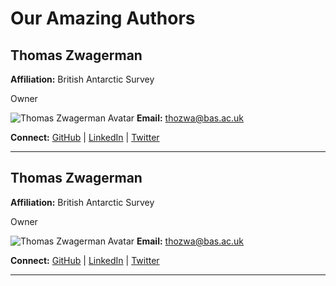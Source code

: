# Our Amazing Authors

## Thomas Zwagerman
**Affiliation:** British Antarctic Survey

 Owner

![Thomas Zwagerman Avatar](https://avatars.githubusercontent.com/u/36264706?v=4)
**Email:** [thozwa@bas.ac.uk](mailto:thozwa@bas.ac.uk)

**Connect:** [GitHub](https://github.com/thomaszwagerman) | [LinkedIn](https://www.linkedin.com/in/thomaszwagerman) | [Twitter](https://twitter.com/thomaszwagerman)

---

## Thomas Zwagerman
**Affiliation:** British Antarctic Survey

 Owner

![Thomas Zwagerman Avatar](https://avatars.githubusercontent.com/u/36264706?v=4)
**Email:** [thozwa@bas.ac.uk](mailto:thozwa@bas.ac.uk)

**Connect:** [GitHub](https://github.com/thomaszwagerman) | [LinkedIn](https://www.linkedin.com/in/thomaszwagerman) | [Twitter](https://twitter.com/thomaszwagerman)

---

